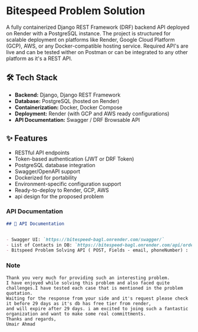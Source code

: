# Bitespeed Problem Solution

A fully containerized Django REST Framework (DRF) backend API deployed on Render with a PostgreSQL instance. The project is structured for scalable deployment on platforms like Render, Google Cloud Platform (GCP), AWS, or any Docker-compatible hosting service.
Required API's are live and can be tested wither on Postman or can be integrated to any other platform as it's a REST API.
## 🛠 Tech Stack

- **Backend:** Django, Django REST Framework
- **Database:** PostgreSQL (hosted on Render)
- **Containerization:** Docker, Docker Compose
- **Deployment:** Render (with GCP and AWS ready configurations)
- **API Documentation:** Swagger / DRF Browsable API


## ✨ Features

- RESTful API endpoints
- Token-based authentication (JWT or DRF Token)
- PostgreSQL database integration
- Swagger/OpenAPI support
- Dockerized for portability
- Environment-specific configuration support
- Ready-to-deploy to Render, GCP, AWS
- api design for the proposed problem



### **API Documentation**
```markdown
## 📘 API Documentation


- Swagger UI: `https://bitespeed-bagl.onrender.com/swagger/`
- List of Contacts in DB: `https://bitespeed-bagl.onrender.com/api/orders/contacts/`
- Bitspeed Problem Solving API ( POST, Fields - email, phoneNumber) : `https://bitespeed-bagl.onrender.com/api/orders/identify/`
```

###  **Note**

```
Thank you very much for providing such an interesting problem.
I have enjoyed while solving this problem and also faced quite challenges.I have tested each case that is mentioned in the problem quotation.
Waiting for the response from your side and it's request please check it before 29 days as it's db has free tier from render,
and will expire after 29 days. i am excited to joing such a fantastic organization and want to make some real committments.
Thanks and regards,
Umair Ahmad
```
